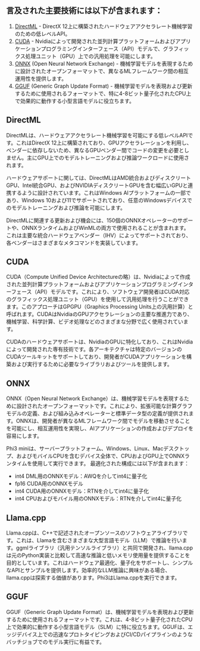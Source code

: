 ## 言及された主要技術には以下が含まれます：

1. [DirectML](https://learn.microsoft.com/windows/ai/directml/dml?WT.mc_id=aiml-138114-kinfeylo) - DirectX 12上に構築されたハードウェアアクセラレート機械学習のための低レベルAPI。
2. [CUDA](https://blogs.nvidia.com/blog/what-is-cuda-2/) - Nvidiaによって開発された並列計算プラットフォームおよびアプリケーションプログラミングインターフェース（API）モデルで、グラフィックス処理ユニット（GPU）上での汎用処理を可能にします。
3. [ONNX](https://onnx.ai/) (Open Neural Network Exchange) - 機械学習モデルを表現するために設計されたオープンフォーマットで、異なるMLフレームワーク間の相互運用性を提供します。
4. [GGUF](https://github.com/ggerganov/ggml/blob/master/docs/gguf.md) (Generic Graph Update Format) - 機械学習モデルを表現および更新するために使用されるフォーマットで、特に4-8ビット量子化されたCPU上で効果的に動作する小型言語モデルに役立ちます。

## DirectML

DirectMLは、ハードウェアアクセラレート機械学習を可能にする低レベルAPIです。これはDirectX 12上に構築されており、GPUアクセラレーションを利用し、ベンダーに依存しないため、異なるGPUベンダー間でコードの変更を必要としません。主にGPU上でのモデルトレーニングおよび推論ワークロードに使用されます。

ハードウェアサポートに関しては、DirectMLはAMD統合およびディスクリートGPU、Intel統合GPU、およびNVIDIAディスクリートGPUを含む幅広いGPUと連携するように設計されています。これはWindows AIプラットフォームの一部であり、Windows 10および11でサポートされており、任意のWindowsデバイスでのモデルトレーニングおよび推論を可能にします。

DirectMLに関連する更新および機会には、150個のONNXオペレーターのサポートや、ONNXランタイムおよびWinMLの両方で使用されることが含まれます。これは主要な統合ハードウェアベンダー（IHV）によってサポートされており、各ベンダーはさまざまなメタコマンドを実装しています。

## CUDA

CUDA（Compute Unified Device Architectureの略）は、Nvidiaによって作成された並列計算プラットフォームおよびアプリケーションプログラミングインターフェース（API）モデルです。これにより、ソフトウェア開発者はCUDA対応のグラフィックス処理ユニット（GPU）を使用して汎用処理を行うことができます。このアプローチはGPGPU（Graphics Processing Units上の汎用計算）と呼ばれます。CUDAはNvidiaのGPUアクセラレーションの主要な推進力であり、機械学習、科学計算、ビデオ処理などのさまざまな分野で広く使用されています。

CUDAのハードウェアサポートは、NvidiaのGPUに特化しており、これはNvidiaによって開発された専有技術です。各アーキテクチャは特定のバージョンのCUDAツールキットをサポートしており、開発者がCUDAアプリケーションを構築および実行するために必要なライブラリおよびツールを提供します。

## ONNX

ONNX（Open Neural Network Exchange）は、機械学習モデルを表現するために設計されたオープンフォーマットです。これにより、拡張可能な計算グラフモデルの定義、および組み込みオペレーターと標準データ型の定義が提供されます。ONNXは、開発者が異なるMLフレームワーク間でモデルを移動させることを可能にし、相互運用性を実現し、AIアプリケーションの作成およびデプロイを容易にします。

Phi3 miniは、サーバープラットフォーム、Windows、Linux、Macデスクトップ、およびモバイルCPUを含むデバイス全体で、CPUおよびGPU上でONNXランタイムを使用して実行できます。
最適化された構成には以下が含まれます：

- int4 DML用のONNXモデル：AWQを介してint4に量子化
- fp16 CUDA用のONNXモデル
- int4 CUDA用のONNXモデル：RTNを介してint4に量子化
- int4 CPUおよびモバイル用のONNXモデル：RTNを介してint4に量子化

## Llama.cpp

Llama.cppは、C++で記述されたオープンソースのソフトウェアライブラリです。これは、Llamaを含むさまざまな大型言語モデル（LLM）で推論を行います。ggmlライブラリ（汎用テンソルライブラリ）と共同で開発され、llama.cppは元のPython実装と比較して高速な推論と低いメモリ使用量を提供することを目的としています。これはハードウェア最適化、量子化をサポートし、シンプルなAPIとサンプルを提供します。効率的なLLM推論に興味がある場合、llama.cppは探索する価値があります。Phi3はLlama.cppを実行できます。

## GGUF

GGUF（Generic Graph Update Format）は、機械学習モデルを表現および更新するために使用されるフォーマットです。これは、4-8ビット量子化されたCPU上で効果的に動作する小型言語モデル（SLM）に特に役立ちます。GGUFは、エッジデバイス上での迅速なプロトタイピングおよびCI/CDパイプラインのようなバッチジョブでのモデル実行に有益です。
